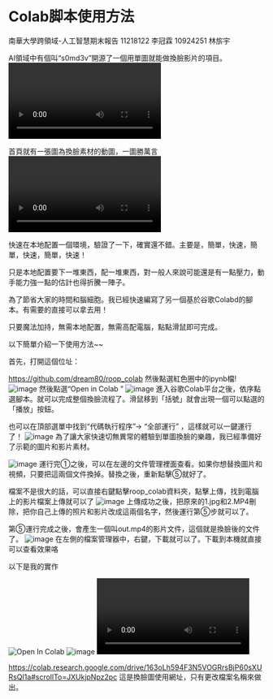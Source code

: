 # Colab脚本使用方法
南華大學跨領域-人工智慧期末報告 11218122 李冠霖 10924251 林旂宇

AI領域中有個叫“s0md3v”開源了一個用單圖就能做換臉影片的項目。
![Open In Colab](2e7d3d0c-ff8f-11ed-9445-3230499d93ea-v1_f4_t2_4MeL38Rc.mp4)

首頁就有一張圖為換臉素材的動圖，一圖勝萬言
![Open In Colab](635bb0a8-ff8f-11ed-a8a0-c2ffe91c690b-v1_f4_t2_Abw9L9AJ.mp4)

快速在本地配置一個環境，​​驗證了一下，確實還不錯。主要是，簡單，快速，簡單，快速，簡單，快速！

只是本地配置要下一堆東西，配一堆東西，對一般人來說可能還是有一點壓力，動手能力強一點的估計也得折騰一陣子。

為了節省大家的時間和腦細胞。我已經快速編寫了另一個基於谷歌Colabd的腳本。有需要的直接可以拿去用！

只要魔法加持，無需本地配置，無需高配電腦，點點滑鼠即可完成。

以下簡單介紹一下使用方法~~

首先，打開這個位址：

<https://github.com/dream80/roop_colab>
然後點選紅色圈中的ipynb檔!
![image](v2-94a7325c17fddb7357a6b6e6f2914503_1440w.jpg)
然後點選“Open in Colab ”
![image](v2-e9266f950524950750ce2393b4727139_1440w.jpg)
進入谷歌Colab平台之後，依序點選腳本。就可以完成整個換臉流程了。滑鼠移到「括號」就會出現一個可以點選的「播放」按鈕。

也可以在頂部選單中找到“代碼執行程序”-> “全部運行” ，這樣就可以一鍵運行了！
![image](v2-a8854f717e5d96bbe4cae26ade58d29f_1440w.jpg)
為了讓大家快速切無異常的體驗到單圖換臉的樂趣，我已經準備好了示範的圖片和影片素材。

![image](v2-9078ad2ee452fcad846d94d5984206e7_1440w.jpg)
運行完①之後，可以在左邊的文件管理裡面查看。如果你想替換圖片和視頻，只要把這兩個文件換掉。替換之後，重新點擊⑤就好了。

檔案不是很大的話，可以直接右鍵點擊roop_colab資料夾，點擊上傳，找到電腦上的影片檔案上傳就可以了
![image](v2-77e4e166b7677f8275c45c988520aebc_1440w.jpg)
上傳成功之後，把原來的1.jpg和2.MP4刪除，把你自己上傳的照片和影片改成這兩個名字，然後運行第⑤步就可以了。

第⑤運行完成之後，會產生一個叫out.mp4的影片文件，這個就是換臉後的文件了。
![image](v2-01f386481324be0180a7c6f61c9e02a0_1440w.jpg)
在左側的檔案管理器中，右鍵，下載就可以了。下載到本機就直接可以查看效果咯

以下是我的實作

![Open In Colab](tenor.gif)
![image](2e7d3d0c-ff8f-11ed-9445-3230499d93ea-v1_f4_t2_4MeL38Rc.mp4g)
![Open In Colab](out.mp4)

<https://colab.research.google.com/drive/163oLh594F3N5VOGRrsBjP60sXURsQI1a#scrollTo=JXUkjpNpz2pc>
這是換臉圖使用網址，只有更改檔案名稱來做出。

